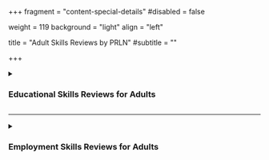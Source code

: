 +++
fragment = "content-special-details"
#disabled = false

weight = 119
background = "light"
align = "left"

title = "Adult Skills Reviews by PRLN"
#subtitle = ""

+++
<details>
    
<summary>
    
### Educational Skills Reviews for Adults

</summary>

Educational Skills Assessments for adults (18+) are often the first step on the path to employment, higher level training, post-secondary education, high school diplomas (or equivalencies) and independence.
  
#### An Educational Skills Review:
- identifies your skill levels in reading, writing and math
- provides a report that includes details about your current skill levels  
- can be used to support Ontario Disability Support Program (ODSP) applications
- provides a referral to the best local program to meet your goals
#### Cost:
- $130  
- **Free** for individuals receiving Ontario Works (OW) support
#### Time: 
- 1 hour appointment needed
#### Where: 
- Available at multiple locations across the region
- [Contact us](/about/contact/) to book your appointment!

</details>
  
***
  
<details>
    
<summary>
    
### Employment Skills Reviews for Adults

</summary>
  
Employment Skills Assessments for Adults (18+) support jobseekers on their path to better employment through skills upgrading, higher level training, post-secondary education and high school diplomas (or equivalencies).
  
#### An Employment Skills Assessment:
- identifies your skill levels in each of Canada’s [Skills for Success](https://www.canada.ca/en/services/jobs/training/initiatives/skills-success/understanding-individuals.html) areas 
- compares your skill levels now with the skill levels needed for your employment goal
- identifies your training needs based on your employment goals
- provides a report that includes a step by step training plan for all of your skills upgrading & training needs 
- can be used to support Better Jobs Ontario (BJO) applications
- provides referrals to the best local programs to meet your goals

#### Cost:
- $275 
  
#### Time: 
- 1.5 hour appointment needed
  
#### Where: 
- Available at multiple locations across the region
- [Contact us](/about/contact/) to book your appointment!

</details>
